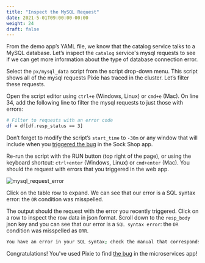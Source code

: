 ```yaml
---
title: "Inspect the MySQL Request"
date: 2021-5-01T09:00:00-00:00
weight: 24
draft: false
---
```


From the demo app’s YAML file, we know that the catalog service talks to a MySQL database. Let’s inspect the `catalog` service's mysql requests to see if we can get more information about the type of database connection error.

Select the `px/mysql_data` script from the script drop-down menu. This script shows all of the mysql requests Pixie has traced in the cluster. Let’s filter these requests.

Open the script editor using `ctrl+e` (Windows, Linux) or `cmd+e` (Mac). On line 34, add the following line to filter the mysql requests to just those with errors:

```bash
# Filter to requests with an error code
df = df[df.resp_status == 3]
```

Don’t forget to modify the script’s `start_time` to `-30m` or any window that will include when you [triggered the bug](/intermediate/241_pixie/prereqs/#trigger-the-microservices-application-bug) in the Sock Shop app.

Re-run the script with the RUN button (top right of the page), or using the keyboard shortcut: `ctrl+enter` (Windows, Linux) or `cmd+enter` (Mac). You should the request with errors that you triggered in the web app.

![mysql_request_error](/images/pixie/mysql_request_error.png)

Click on the table row to expand. We can see that our error is a SQL syntax error: the `OR` condition was misspelled.

The output should the request with the error you recently triggered. Click on a row to inspect the row data in json format. Scroll down to the `resp_body` json key and you can see that our error is a `SQL syntax error`: the `OR` condition was misspelled as `ORR`.

```bash
You have an error in your SQL syntax; check the manual that corresponds to your MySQL server version for the right syntax to use near 'ORR tag.name=? GROUP BY id ORDER BY ?' at line 1,
```

Congratulations! You've used Pixie to find [the bug](https://github.com/pixie-labs/sock-shop-catalogue/commit/8e627148b72d6c4cbf4d17d08dd60f3bad38961d) in the microservices app!
